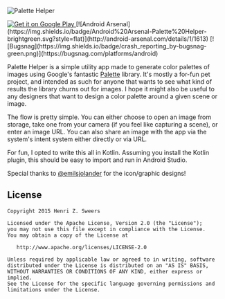 ![Palette Helper](art/feature.png)

<a href='https://play.google.com/store/apps/details?id=io.sweers.palettehelper&utm_source=global_co&utm_medium=prtnr&utm_content=Mar2515&utm_campaign=PartBadge&pcampaignid=MKT-Other-global-all-co-prtnr-py-PartBadge-Mar2515-1'>
    <img alt='Get it on Google Play' 
         src='https://play.google.com/intl/en_us/badges/images/generic/en_badge_web_generic.png'/>
</a>
[![Android Arsenal](https://img.shields.io/badge/Android%20Arsenal-Palette%20Helper-brightgreen.svg?style=flat)](http://android-arsenal.com/details/1/1613)
[![Bugsnag](https://img.shields.io/badge/crash_reporting_by-bugsnag-green.png)](https://bugsnag.com/platforms/android)

Palette Helper is a simple utility app made to generate color palettes of images using Google's fantastic [Palette](https://developer.android.com/reference/android/support/v7/graphics/Palette.html) library. It's mostly a for-fun pet project, and intended as such for anyone that wants to see what kind of results the library churns out for images. I hope it might also be useful to any designers that want to design a color palette around a given scene or image.

The flow is pretty simple. You can either choose to open an image from storage, take one from your camera (if you feel like capturing a scene), or enter an image URL. You can also share an image with the app via the system's intent system either directly or via URL.

For fun, I opted to write this all in Kotlin. Assuming you install the Kotlin plugin, this should be easy to import and run in Android Studio.

Special thanks to [@emilsjolander](https://github.com/emilsjolander) for the icon/graphic designs!

License
-------

    Copyright 2015 Henri Z. Sweers

    Licensed under the Apache License, Version 2.0 (the "License");
    you may not use this file except in compliance with the License.
    You may obtain a copy of the License at

       http://www.apache.org/licenses/LICENSE-2.0

    Unless required by applicable law or agreed to in writing, software
    distributed under the License is distributed on an "AS IS" BASIS,
    WITHOUT WARRANTIES OR CONDITIONS OF ANY KIND, either express or implied.
    See the License for the specific language governing permissions and
    limitations under the License.

